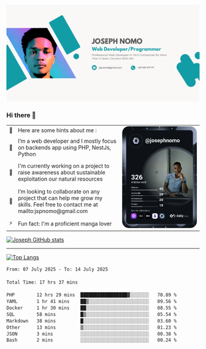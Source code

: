 ![Banner of my profile!](/Joseph_NOMO_NEW.png "Banner")

### Hi there 👋

<!--- | --  | 👋  | Here are some hints about me :                                                                                                 | <td rowspan=6><img src="/devcard.svg" width="400" alt="Joseph NOMO's Dev Card"/></td> |
| --- | --- | ------------------------------------------------------------------------------------------------------------------------------ | ------------------------------------------------------------------------------------- |
| --  | 🔭  | I’m a web developer and I mostly focus on backends app using PHP, NestJs, Python                                               |
| --  | 🦁  | I'm currently working on a project to raise awareness about sustainable exploitation our natural resources                     |
| --  | 👯  | I’m looking to collaborate on any project that can help me grow my skills. Feel free to contact me at mailto:jspnomo@gmail.com |
| --  | ⚡  | Fun fact: I'm a proficient manga lover                                                                                         |
--->

<table>
    <tr>
        <td width="1%">👋</td>
        <td width="55%">Here are some hints about me :</td>
        <td rowspan=6 width="44%"><img src="/devcard.svg" width="400" alt="Joseph NOMO's Dev Card"/></td>
    </tr>
    <tr>
        <td>🔭</td>
        <td>I’m a web developer and I mostly focus on backends app using PHP, NestJs, Python</td>
    </tr>
    <tr>
        <td>🦁</td>
        <td>I'm currently working on a project to raise awareness about sustainable exploitation our natural resources</td>
    </tr>
    <tr>
        <td>👯</td>
        <td>I’m looking to collaborate on any project that can help me grow my skills. Feel free to contact me at mailto:jspnomo@gmail.com</td>
    </tr>
    <tr>
        <td>⚡</td>
        <td>Fun fact: I'm a proficient manga lover</td>
    </tr>

</table>

[![Joseph GitHub stats](https://github-readme-stats-seven-sigma-53.vercel.app/api?username=Jspascal)](https://github.com/Jspascal/github-readme-stats)

---

[![Top Langs](https://github-readme-stats-seven-sigma-53.vercel.app/api/top-langs/?username=Jspascal&layout=compact)](https://github.com/Jspascal/github-readme-stats)

<!--START_SECTION:waka-->

```txt
From: 07 July 2025 - To: 14 July 2025

Total Time: 17 hrs 37 mins

PHP        12 hrs 29 mins  █████████████████▓░░░░░░░   70.89 %
YAML       1 hr 41 mins    ██▒░░░░░░░░░░░░░░░░░░░░░░   09.56 %
Docker     1 hr 30 mins    ██░░░░░░░░░░░░░░░░░░░░░░░   08.55 %
SQL        58 mins         █▒░░░░░░░░░░░░░░░░░░░░░░░   05.54 %
Markdown   38 mins         █░░░░░░░░░░░░░░░░░░░░░░░░   03.60 %
Other      13 mins         ▒░░░░░░░░░░░░░░░░░░░░░░░░   01.23 %
JSON       3 mins          ░░░░░░░░░░░░░░░░░░░░░░░░░   00.38 %
Bash       2 mins          ░░░░░░░░░░░░░░░░░░░░░░░░░   00.24 %
```

<!--END_SECTION:waka-->
